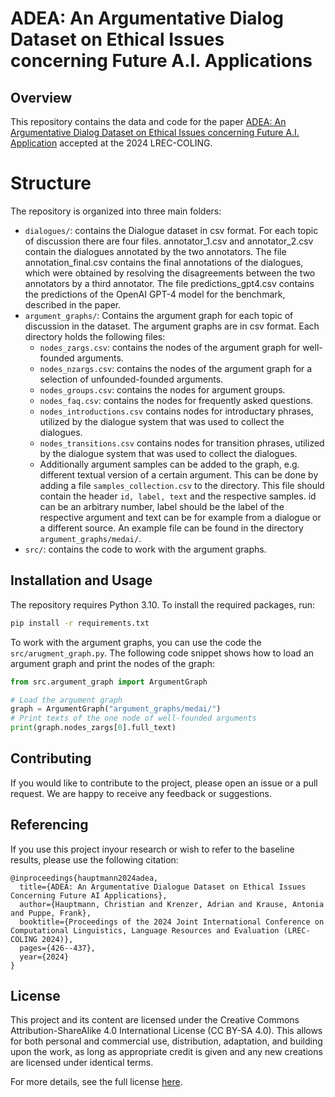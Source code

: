 # ADEA: An Argumentative Dialog Dataset on Ethical Issues concerning Future A.I. Applications
## Overview
This repository contains the data and code for the paper [ADEA: An Argumentative Dialog Dataset on Ethical Issues concerning Future A.I. Application](https://aclanthology.org/2024.lrec-main.38/) accepted at the 2024 LREC-COLING.

# Structure
The repository is organized into three main folders:
- `dialogues/`: contains the Dialogue dataset in csv format. For each topic of discussion there are four files. annotator_1.csv and annotator_2.csv contain the dialogues annotated by the two annotators. The file annotation_final.csv contains the final annotations of the dialogues, which were obtained by resolving the disagreements between the two annotators by a third annotator. The file predictions_gpt4.csv contains the predictions of the OpenAI GPT-4 model for the benchmark, described in the paper.
- `argument_graphs/`: Contains the argument graph for each topic of discussion in the dataset. The argument graphs are in csv format. Each directory holds the following files:
    - `nodes_zargs.csv`: contains the nodes of the argument graph for well-founded arguments.
    - `nodes_nzargs.csv`: contains the nodes of the argument graph for a selection of unfounded-founded arguments.
    - `nodes_groups.csv`: contains the nodes for argument groups.
    - `nodes_faq.csv`: contains the nodes for frequently asked questions.
    - `nodes_introductions.csv` contains nodes for introductary phrases, utilized by the dialogue system that was used to collect the dialogues.
    - `nodes_transitions.csv` contains nodes for transition phrases, utilized by the dialogue system that was used to collect the dialogues.
    - Additionally argument samples can be added to the graph, e.g. different textual version of a certain argument. This can be done by adding a file `samples_collection.csv` to the directory. This file should contain the header `id, label, text` and the respective samples. id can be an arbitrary number, label should be the label of the respective argument and text can be for example from a dialogue or a different source. An example file can be found in the directory `argument_graphs/medai/`.
- `src/`: contains the code to work with the argument graphs.


## Installation and Usage
The repository requires Python 3.10. To install the required packages, run:
```bash
pip install -r requirements.txt
```

To work with the argument graphs, you can use the code the `src/arugment_graph.py`. The following code snippet shows how to load an argument graph and print the nodes of the graph:
```python
from src.argument_graph import ArgumentGraph

# Load the argument graph
graph = ArgumentGraph("argument_graphs/medai/")
# Print texts of the one node of well-founded arguments
print(graph.nodes_zargs[0].full_text)
```

## Contributing
If you would like to contribute to the project, please open an issue or a pull request. We are happy to receive any feedback or suggestions.


## Referencing
If you use this project inyour research or wish to refer to the baseline results, please use the following citation: 

```
@inproceedings{hauptmann2024adea,
  title={ADEA: An Argumentative Dialogue Dataset on Ethical Issues Concerning Future AI Applications},
  author={Hauptmann, Christian and Krenzer, Adrian and Krause, Antonia and Puppe, Frank},
  booktitle={Proceedings of the 2024 Joint International Conference on Computational Linguistics, Language Resources and Evaluation (LREC-COLING 2024)},
  pages={426--437},
  year={2024}
}
```

## License

This project and its content are licensed under the Creative Commons Attribution-ShareAlike 4.0 International License (CC BY-SA 4.0). This allows for both personal and commercial use, distribution, adaptation, and building upon the work, as long as appropriate credit is given and any new creations are licensed under identical terms.

For more details, see the full license [here](http://creativecommons.org/licenses/by-sa/4.0/).


